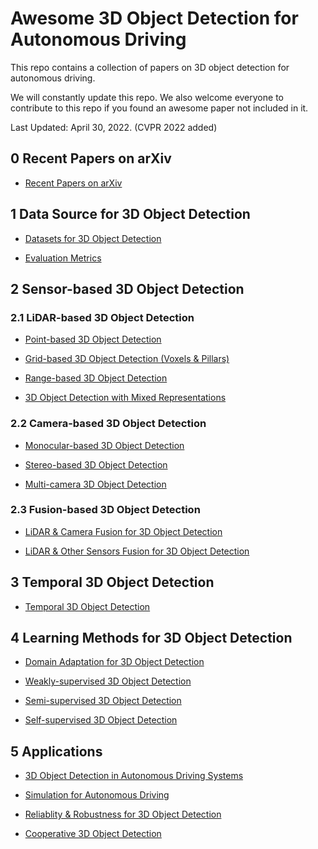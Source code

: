 # Awesome 3D Object Detection for Autonomous Driving

This repo contains a collection of papers on 3D object detection for autonomous driving.

We will constantly update this repo. We also welcome everyone to contribute to this repo if you found an awesome paper not included in it.

Last Updated: April 30, 2022. (CVPR 2022 added)

## 0 Recent Papers on arXiv

- [Recent Papers on arXiv](Docs/All/recent.md)

## 1 Data Source for 3D Object Detection

- [Datasets for 3D Object Detection](Docs/Data/datasets.md)

- [Evaluation Metrics](Docs/Data/metric.md)

## 2 Sensor-based 3D Object Detection

### 2.1 LiDAR-based 3D Object Detection

- [Point-based 3D Object Detection](Docs/Sensor/LiDAR/point_view.md)

- [Grid-based 3D Object Detection (Voxels & Pillars)](Docs/Sensor/LiDAR/volumetric_view.md)

- [Range-based 3D Object Detection](Docs/Sensor/LiDAR/range_view.md)

- [3D Object Detection with Mixed Representations](Docs/Sensor/LiDAR/mixed_views.md)

### 2.2 Camera-based 3D Object Detection

- [Monocular-based 3D Object Detection](Docs/Sensor/Camera/monocular.md)

- [Stereo-based 3D Object Detection](Docs/Sensor/Camera/stereo.md)

- [Multi-camera 3D Object Detection](Docs/Sensor/Camera/multicameras.md)

### 2.3 Fusion-based 3D Object Detection

- [LiDAR & Camera Fusion for 3D Object Detection](Docs/Sensor/MultiModal/lidar_and_camera.md)

- [LiDAR & Other Sensors Fusion for 3D Object Detection](Docs/Sensor/MultiModal/other_sensors.md)

## 3 Temporal 3D Object Detection

- [Temporal 3D Object Detection](Docs/Sequential/sequential.md)

## 4 Learning Methods for 3D Object Detection

- [Domain Adaptation for 3D Object Detection](Docs/Learning/domain_adaptation.md)

- [Weakly-supervised 3D Object Detection](Docs/Learning/weak_learning.md)

- [Semi-supervised 3D Object Detection](Docs/Learning/semi_learning.md)

- [Self-supervised 3D Object Detection](Docs/Learning/self_learning.md)

## 5 Applications

- [3D Object Detection in Autonomous Driving Systems](Docs/Applications/system.md)

- [Simulation for Autonomous Driving](Docs/Applications/simulation.md)

- [Reliablity & Robustness for 3D Object Detection](Docs/Applications/reliability.md)

- [Cooperative 3D Object Detection](Docs/Applications/cooperative_perception.md)
